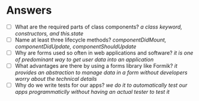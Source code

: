 # Answers

- [ ] What are the required parts of class components?
*a class keyword, constructors, and this.state*
- [ ] Name at least three lifecycle methods?
*componentDidMount, componentDidUpdate, componentShouldUpdate*
- [ ] Why are forms used so often in web applications and software?
*it is one of predominant way to get user data into an application*
- [ ] What advantages are there by using a forms library like Formik?
*it provides an abstraction to manage data in a form without developers worry about the technical details*
- [ ] Why do we write tests for our apps?
*we do it to automatically test our apps programmaticlly without having an actual tester to test it*